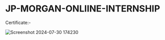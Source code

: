 # JP-MORGAN-ONLIINE-INTERNSHIP

Certificate:-

![Screenshot 2024-07-30 174230](https://github.com/user-attachments/assets/ddca814a-f8c1-4403-8386-d513dec57407)
